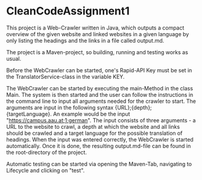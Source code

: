 # CleanCodeAssignment1
This project is a Web-Crawler written in Java, which outputs a compact overview of the given website and linked websites in a given language by only listing the headings and the links in a file called output.md.

The project is a Maven-project, so building, running and testing works as usual. 

Before the WebCrawler can be started, one's Rapid-API Key must be set in the TranslatorService-class in the variable KEY. 

The WebCrawler can be started by executing the main-Method in the class Main. The system is then started and the user can follow the instructions in the command line to input all arguments needed for the crawler to start. The arguments are input in the following syntax {URL};{depth};{targetLanguage}. An example would be the input "https://campus.aau.at;1;german". The input consists of three arguments - a URL to the website to crawl, a depth at which the website and all links should be crawled and a target language for the possible translation of headings. 
When the input was entered correctly, the WebCrawler is started automatically. Once it is done, the resulting output.md-file can be found in the root-directory of the project. 

Automatic testing can be started via opening the Maven-Tab, navigating to Lifecycle and clicking on "test". 
